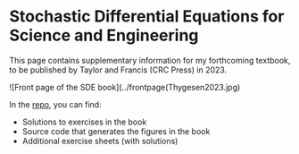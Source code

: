 # Stochastic Differential Equations for Science and Engineering

This page contains supplementary information for my forthcoming textbook, to be published by Taylor and Francis (CRC Press) in 2023.

![Front page of the SDE book](../frontpage(Thygesen2023.jpg)

In the 	[repo](https://www.github.com/Uffe-H-Thygesen/SDEbook), you can find:

* Solutions to exercises in the book
* Source code that generates the figures in the book
* Additional exercise sheets (with solutions)
